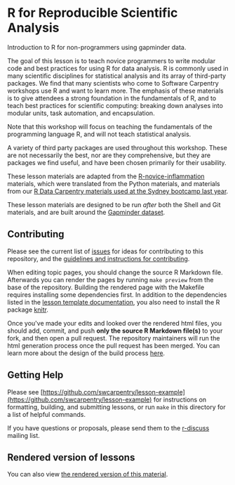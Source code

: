 R for Reproducible Scientific Analysis
======================================

Introduction to R for non-programmers using gapminder data.

The goal of this lesson is to teach novice programmers to write modular code
and best practices for using R for data analysis. R is commonly used in many
scientific disciplines for statistical analysis and its array of third-party
packages. We find that many scientists who come to Software Carpentry workshops
use R and want to learn more. The emphasis of these materials is to give
attendees a strong foundation in the fundamentals of R, and to teach best
practices for scientific computing: breaking down analyses into modular units,
task automation, and encapsulation.

Note that this workshop will focus on teaching the fundamentals of the 
programming language R, and will not teach statistical analysis.

A variety of third party packages are used throughout this workshop. These
are not necessarily the best, nor are they comprehensive, but they are 
packages we find useful, and have been chosen primarily for their 
usability.

These lesson materials are adapted from the
[R-novice-inflammation](http://swcarpentry.github.io/r-novice-inflammation)
materials, which were translated from the Python materials, and materials from
our [R Data Carpentry materials used at the Sydney bootcamp last
year](https://dbarneche.github.io/2014-10-31-USyd/).

These lesson materials are designed to be run *after* both the Shell and Git
materials, and are built around the [Gapminder dataset](http://www.gapminder.org/).

## Contributing

Please see the current list of [issues][] for ideas for contributing to this
repository, and the [guidelines and instructions for contributing][contrib].

When editing topic pages, you should change the source R Markdown file.
Afterwards you can render the pages by running `make preview` from the base of
the repository. Building the rendered page with the Makefile requires
installing some dependencies first. In addition to the dependencies listed in
the [lesson template documentation][dependencies], you also need to install the
R package [knitr][].

Once you've made your edits and looked over the rendered html files, you should
add, commit, and push **only the source R Markdown file(s)** to your fork, and 
then open a pull request. The repository  maintainers will run the html 
generation process once the pull request has been merged. You can learn more 
about the design of the build process [here][design].

## Getting Help

Please see
[https://github.com/swcarpentry/lesson-example](https://github.com/swcarpentry/lesson-example)
for instructions on formatting, building, and submitting lessons, or run
`make` in this directory for a list of helpful commands.

If you have questions or proposals, please send them to the [r-discuss][]
mailing list.

[contrib]: https://github.com/swcarpentry/r-novice-gapminder/blob/gh-pages/CONTRIBUTING.md
[dependencies]: https://github.com/swcarpentry/lesson-template#dependencies 
[design]: https://github.com/swcarpentry/r-novice-gapminder/blob/gh-pages/DESIGN.md
[issues]: https://github.com/swcarpentry/r-novice-gapminder/issues 
[knitr]: http://cran.r-project.org/web/packages/knitr/index.html 
[r-discuss]: http://lists.software-carpentry.org/mailman/listinfo/r-discuss_lists.software-carpentry.org

## Rendered version of lessons

You can also view [the rendered version of this material](https://rachelss.github.io/r-novice-gapminder/).
